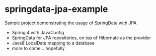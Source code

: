 # springdata-jpa-example
Sample project demonstrating the usage of SpringData with JPA

  - Spring 4 with JavaConfig
  - SpringData for JPA repositories, on top of Hibernate as the provider
  - Java8 LocalDate mapping to a database
  - more to come... hopefully
